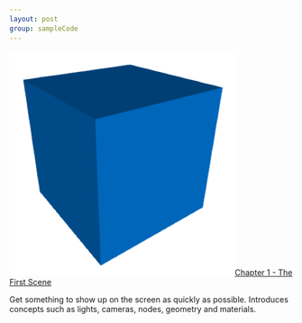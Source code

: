 ```yaml
---
layout: post
group: sampleCode
---
```


![Blue cube](/images/C1P1.png)[Chapter 1 - The First Scene](https://github.com/d-ronnqvist/SCNBook-code/tree/master/Chapter%2001%20-%20The%20First%20Scene/Chapter%2001%20-%20The%20First%20Scene)

Get something to show up on the screen as quickly as possible. Introduces concepts such as lights, cameras, nodes, geometry and materials. 